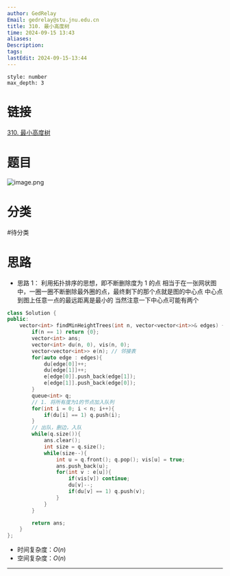 ```yaml
---
author: GedRelay
Email: gedrelay@stu.jnu.edu.cn
title: 310. 最小高度树
time: 2024-09-15 13:43
aliases: 
Description: 
tags: 
lastEdit: 2024-09-15-13:44
---
```


```toc
style: number
max_depth: 3
```

# 链接
[310. 最小高度树](https://leetcode.cn/problems/minimum-height-trees/) 

# 题目
![image.png](https://ged-pic-bed.oss-cn-guangzhou.aliyuncs.com/img/202409151343638.png)


# 分类
#待分类

# 思路
- 思路 1：
利用拓扑排序的思想，即不断删除度为 $1$ 的点
相当于在一张网状图中，一圈一圈不断删除最外圈的点，最终剩下的那个点就是图的中心点
中心点到图上任意一点的最远距离是最小的
当然注意一下中心点可能有两个


```cpp
class Solution {
public:
    vector<int> findMinHeightTrees(int n, vector<vector<int>>& edges) {
        if(n == 1) return {0};
        vector<int> ans;
        vector<int> du(n, 0), vis(n, 0);
        vector<vector<int>> e(n); // 邻接表
        for(auto edge : edges){
            du[edge[0]]++;
            du[edge[1]]++;
            e[edge[0]].push_back(edge[1]);
            e[edge[1]].push_back(edge[0]);
        }
        queue<int> q;
        // 1. 将所有度为1的节点加入队列
        for(int i = 0; i < n; i++){
            if(du[i] == 1) q.push(i);
        }
        // 出队，删边，入队
        while(q.size()){
            ans.clear();
            int size = q.size();
            while(size--){
                int u = q.front(); q.pop(); vis[u] = true;
                ans.push_back(u);
                for(int v : e[u]){
                    if(vis[v]) continue;
                    du[v]--;
                    if(du[v] == 1) q.push(v);
                }
            }
        }

        return ans;
    }
};
```


- 时间复杂度：${O\left( n \right)  }$ 
- 空间复杂度：${O\left( n \right)  }$ 


---


